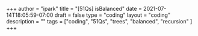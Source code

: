 +++
author = "ipark"
title = "[51Qs] isBalanced"
date =  2021-07-14T18:05:59-07:00
draft =  false
type = "coding"
layout = "coding"
description = ""
tags = ["coding", "51Qs", "trees", "balanced", "recursion"
]
+++
<script src="https://gist.github.com/ipark-CS/23ae08d299c650f78f2073bf346849c4.js"></script>
